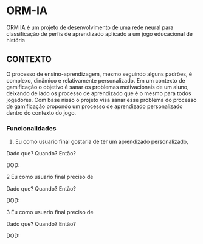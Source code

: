 
# ORM-IA

ORM IA é um projeto de desenvolvimento de uma rede neural para classificação de perfis de aprendizado aplicado a um jogo educacional de história

## CONTEXTO

O processo de ensino-aprendizagem, mesmo seguindo alguns padrões, é complexo, dinâmico e relativamente personalizado. Em um contexto de gamificação o objetivo é sanar os problemas motivacionais de um aluno, deixando de lado os processo de aprendizado que é o mesmo para todos jogadores. Com base nisso o projeto visa sanar esse problema do processo de gamificação propondo um processo de aprendizado personalizado dentro do contexto do jogo.

### Funcionalidades

1. Eu como usuario final gostaria de ter um aprendizado personalizado, 

  Dado que? 
  Quando?
  Então?
  
  DOD:

2 Eu como usuario final preciso de

  Dado que? 
  Quando?
  Então?
  
  DOD:

3 Eu como usuario final preciso de

  Dado que? 
  Quando?
  Então?
  
  DOD:




